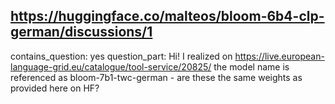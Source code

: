 ## https://huggingface.co/malteos/bloom-6b4-clp-german/discussions/1

contains_question: yes
question_part: Hi! I realized on https://live.european-language-grid.eu/catalogue/tool-service/20825/ the model name is referenced as  bloom-7b1-twc-german - are these the same weights as provided here on HF?